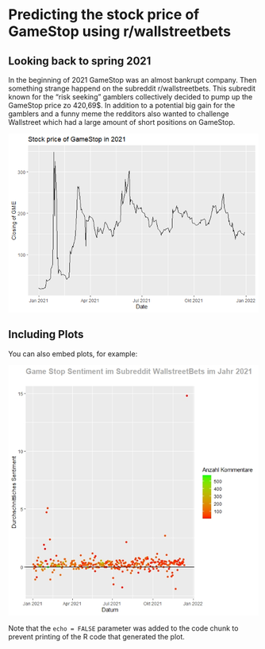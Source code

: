 Predicting the stock price of GameStop using r/wallstreetbets
================

## Looking back to spring 2021

In the beginning of 2021 GameStop was an almost bankrupt company. Then
something strange happend on the subreddit r/wallstreetbets. This
subredit known for the “risk seeking” gamblers collectively decided to
pump up the GameStop price zo 420,69$. In addition to a potential big
gain for the gamblers and a funny meme the redditors also wanted to
challenge Wallstreet which had a large amount of short positions on
GameStop.

![](README_files/figure-gfm/picture%20of%20GameStop%20Stock-1.png)<!-- -->

## Including Plots

You can also embed plots, for example:

![](figures/datum~sentiment.jpeg)<!-- -->

Note that the `echo = FALSE` parameter was added to the code chunk to
prevent printing of the R code that generated the plot.
